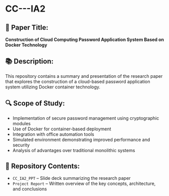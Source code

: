 # CC---IA2

## 📄 Paper Title:
**Construction of Cloud Computing Password Application System Based on Docker Technology**

## 📚 Description:
This repository contains a summary and presentation of the research paper that explores the construction of a cloud-based password application system utilizing Docker container technology.

## 🔍 Scope of Study:
- Implementation of secure password management using cryptographic modules
- Use of Docker for container-based deployment
- Integration with office automation tools
- Simulated environment demonstrating improved performance and security
- Analysis of advantages over traditional monolithic systems

## 📂 Repository Contents:
- `CC_IA2_PPT` – Slide deck summarizing the research paper
- `Project Report` – Written overview of the key concepts, architecture, and conclusions


